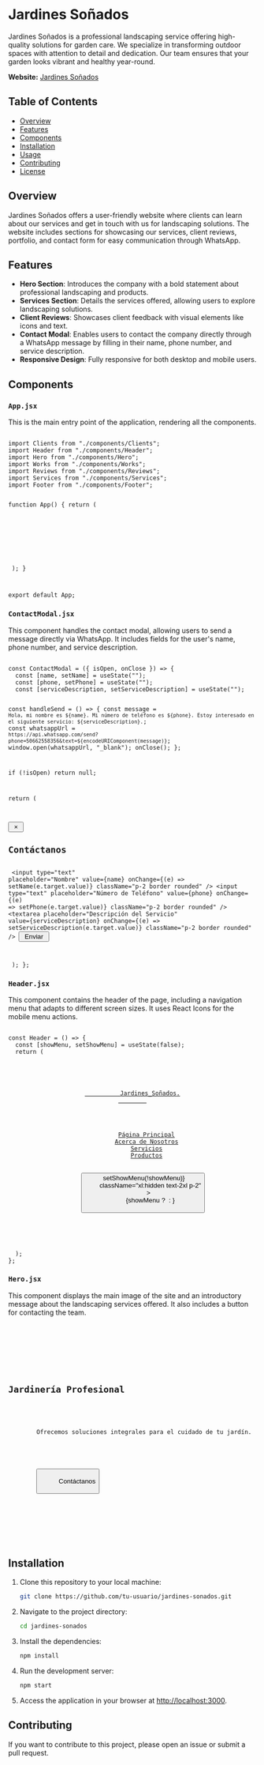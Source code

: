# Jardines Soñados

Jardines Soñados is a professional landscaping service offering high-quality solutions for garden care. We specialize in transforming outdoor spaces with attention to detail and dedication. Our team ensures that your garden looks vibrant and healthy year-round.

**Website:** [Jardines Soñados](https://jardines-sonados.netlify.app/)

## Table of Contents

- [Overview](#overview)
- [Features](#features)
- [Components](#components)
- [Installation](#installation)
- [Usage](#usage)
- [Contributing](#contributing)
- [License](#license)

## Overview

Jardines Soñados offers a user-friendly website where clients can learn about our services and get in touch with us for landscaping solutions. The website includes sections for showcasing our services, client reviews, portfolio, and contact form for easy communication through WhatsApp.

## Features

- **Hero Section**: Introduces the company with a bold statement about professional landscaping and products.
- **Services Section**: Details the services offered, allowing users to explore landscaping solutions.
- **Client Reviews**: Showcases client feedback with visual elements like icons and text.
- **Contact Modal**: Enables users to contact the company directly through a WhatsApp message by filling in their name, phone number, and service description.
- **Responsive Design**: Fully responsive for both desktop and mobile users.

## Components

### `App.jsx`

<p>
This is the main entry point of the application, rendering all the components.
</p>
<code>
import Clients from "./components/Clients";
import Header from "./components/Header";
import Hero from "./components/Hero";
import Works from "./components/Works";
import Reviews from "./components/Reviews";
import Services from "./components/Services";
import Footer from "./components/Footer";

function App() {
  return (
    <div>
      <Header />
      <Hero />
      <Works />
      <Reviews />
      <Services />
      <Footer />
    </div>
  );
}

export default App;
</code>


### `ContactModal.jsx`

<p>
This component handles the contact modal, allowing users to send a message directly via WhatsApp. It includes fields for the user's name, phone number, and service description.
</p>
<code>
const ContactModal = ({ isOpen, onClose }) => {
  const [name, setName] = useState("");
  const [phone, setPhone] = useState("");
  const [serviceDescription, setServiceDescription] = useState("");

  const handleSend = () => {
    const message = `Hola, mi nombre es ${name}. Mi número de teléfono es ${phone}. Estoy interesado en el siguiente servicio: ${serviceDescription}.`;
    const whatsappUrl = `https://api.whatsapp.com/send?phone=50662558356&text=${encodeURIComponent(message)}`;
    window.open(whatsappUrl, "_blank");
    onClose();
  };

  if (!isOpen) return null;

  return (
    <div className="fixed inset-0 bg-black bg-opacity-50 flex items-center justify-center">
      <div className="bg-white p-8 rounded-lg w-full max-w-md relative">
        <button
          className="absolute top-4 right-4 text-2xl font-bold text-gray-500 hover:text-gray-700"
          onClick={onClose}
        >
          &times;
        </button>
        <h2 className="text-2xl mb-4">Contáctanos</h2>
        <form className="flex flex-col gap-4">
          <input
            type="text"
            placeholder="Nombre"
            value={name}
            onChange={(e) => setName(e.target.value)}
            className="p-2 border rounded"
          />
          <input
            type="text"
            placeholder="Número de Teléfono"
            value={phone}
            onChange={(e) => setPhone(e.target.value)}
            className="p-2 border rounded"
          />
          <textarea
            placeholder="Descripción del Servicio"
            value={serviceDescription}
            onChange={(e) => setServiceDescription(e.target.value)}
            className="p-2 border rounded"
          />
          <button
            type="button"
            onClick={handleSend}
            className="bg-primary text-white py-2 px-4 rounded"
          >
            Enviar
          </button>
        </form>
      </div>
    </div>
  );
};
</code>

### `Header.jsx`

<p>
This component contains the header of the page, including a navigation menu that adapts to different screen sizes. It uses React Icons for the mobile menu actions.
</p>
<code>
const Header = () => {
  const [showMenu, setShowMenu] = useState(false);
  return (
    <header className="flex items-center justify-between xl:justify-start w-full py-4 px-8 h-[10vh] z-50">
      <div className="xl:w-1/6 text-center -mt-4">
        <a href="#" className="text-2xl font-bold relative p-1 bg-white">
          Jardines_Soñados<span className="text-primary text-5xl">.</span>
        </a>
      </div>
      <nav className={`fixed bg-white w-[80%] md:w-[40%] xl:w-full h-full ${showMenu ? "left-0" : "-left-full"} top-0 xl:static flex-1 flex flex-col xl:flex-row items-center justify-center gap-10 transition-all duration-500 z-50`}>
        <a href="#home" className="">Página Principal</a>
        <a href="#aboutUs" className="">Acerca de Nosotros</a>
        <a href="#services" className="">Servicios</a>
        <a href="#aboutUs" className="">Productos</a>
      </nav>
      <button
        onClick={() => setShowMenu(!showMenu)}
        className="xl:hidden text-2xl p-2"
      >
        {showMenu ? <RiCloseLine /> : <RiMenu3Fill />}
      </button>
    </header>
  );
};
</code>

### `Hero.jsx`

<p>
This component displays the main image of the site and an introductory message about the landscaping services offered. It also includes a button for contacting the team.
</p>
<code>
<section id="home" className="min-h-[90vh] grid grid-cols-1 xl:grid-cols-8">
  <div className="md:col-span-5 flex items-center justify-center p-8 xl:p-16">
    <div className="flex flex-col gap-8">
      <h1 className="text-5xl xl:text-7xl font-bold xl:leading-[7.5rem]">Jardinería Profesional</h1>
      <p className="text-gray-500 text-2xl leading-[2.5rem]">
        Ofrecemos soluciones integrales para el cuidado de tu jardín.
      </p>
      <div className="flex flex-col md:flex-row items-center gap-4">
        <button
          className="w-full xl:w-auto bg-primary text-white py-2 px-8 rounded-xl text-xl"
          onClick={openModal}
        >
          Contáctanos
        </button>
      </div>
    </div>
  </div>
</section>
</code>

## Installation

1. Clone this repository to your local machine:
    ```bash
    git clone https://github.com/tu-usuario/jardines-sonados.git
    ```

2. Navigate to the project directory:
    ```bash
    cd jardines-sonados
    ```

3. Install the dependencies:
    ```bash
    npm install
    ```

4. Run the development server:
    ```bash
    npm start
    ```

5. Access the application in your browser at [http://localhost:3000](http://localhost:3000).

## Contributing

If you want to contribute to this project, please open an issue or submit a pull request.

